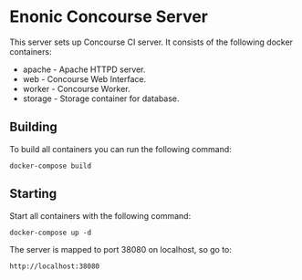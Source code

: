 # Enonic Concourse Server

This server sets up Concourse CI server. It consists of
the following docker containers:

* apache - Apache HTTPD server.
* web - Concourse Web Interface.
* worker - Concourse Worker.
* storage - Storage container for database.

## Building

To build all containers you can run the following command:

    docker-compose build

## Starting    

Start all containers with the following command:

    docker-compose up -d

The server is mapped to port 38080 on localhost, so go to:

    http://localhost:38080
